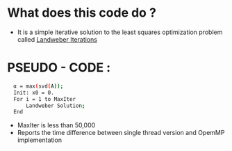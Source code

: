 # What does this code do ?

- It is a simple iterative solution to the least squares optimization problem called [Landweber Iterations](http://en.wikipedia.org/wiki/Landweber_iteration) 

# PSEUDO - CODE : 

```bash
  α = max(svd(A));
  Init: x0 = 0.
  For i = 1 to MaxIter
      Landweber Solution;
  End
```

- MaxIter is less than 50,000
- Reports the time difference between single thread version and OpemMP implementation
